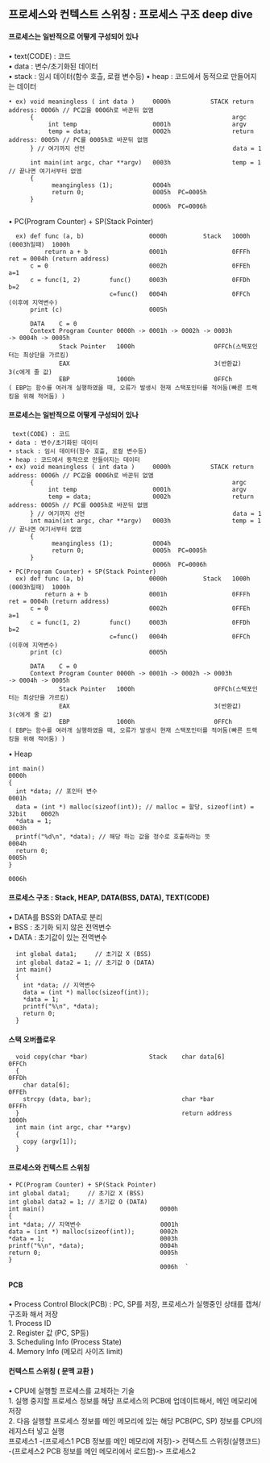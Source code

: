 ## 프로세스와 컨텍스트 스위칭 : 프로세스 구조 deep dive
#### 프로세스는 일반적으로 어떻게 구성되어 있나  
• text(CODE) : 코드  
    • data : 변수/초기화된 데이터  
    • stack : 임시 데이터(함수 호츨, 로컬 변수등)
    • heap : 코드에서 동적으로 만들어지는 데이터 

    • ex) void meaningless ( int data )     0000h           STACK return address: 0006h // PC값을 0006h로 바꾼뒤 없앰  
          {                                                       argc  
               int temp                     0001h                 argv  
               temp = data;                 0002h                 return address: 0005h // PC를 0005h로 바꾼뒤 없앰  
          } // 여기까지 선언                                         data = 1

          int main(int argc, char **argv)   0003h                 temp = 1 // 끝나면 여기서부터 없앰  
          {  
                meangingless (1);           0004h  
                return 0;                   0005h  PC=0005h  
          }  
                                            0006h  PC=0006h  
• PC(Program Counter) + SP(Stack Pointer)

      ex) def func (a, b)                  0000h          Stack   1000h        (0003h일때)  1000h  
              return a + b                 0001h                  0FFFh                    ret = 0004h (return address)  
          c = 0                            0002h                  0FFEh                    a=1  
          c = func(1, 2)        func()     0003h                  0FFDh                    b=2  
                                c=func()   0004h                  0FFCh                  (이후에 지역변수)  
          print (c)                        0005h  
  
          DATA    C = 0  
          Context Program Counter 0000h -> 0001h -> 0002h -> 0003h                          -> 0004h -> 0005h  
                  Stack Pointer   1000h                      0FFCh(스택포인터는 최상단을 가르킴)  
                  EAX                                        3(반환값)                          3(c에게 줄 값)  
                  EBP             1000h                      0FFCh  
    ( EBP는 함수를 여러개 실행하였을 때, 오류가 발생시 현재 스택포인터를 적어둠(빠른 트랙킹을 위해 적어둠) )  
  
#### 프로세스는 일반적으로 어떻게 구성되어 있나  
     text(CODE) : 코드  
    • data : 변수/초기화된 데이터  
    • stack : 임시 데이터(함수 호츨, 로컬 변수등)  
    • heap : 코드에서 동적으로 만들어지는 데이터  
    • ex) void meaningless ( int data )     0000h           STACK return address: 0006h // PC값을 0006h로 바꾼뒤 없앰  
          {                                                       argc  
               int temp                     0001h                 argv  
               temp = data;                 0002h                 return address: 0005h // PC를 0005h로 바꾼뒤 없앰  
          } // 여기까지 선언                                         data = 1  
          int main(int argc, char **argv)   0003h                 temp = 1 // 끝나면 여기서부터 없앰  
          {  
                meangingless (1);           0004h  
                return 0;                   0005h  PC=0005h  
          }  
                                            0006h  PC=0006h  
    • PC(Program Counter) + SP(Stack Pointer)  
      ex) def func (a, b)                  0000h          Stack   1000h        (0003h일때)  1000h  
              return a + b                 0001h                  0FFFh                    ret = 0004h (return address)  
          c = 0                            0002h                  0FFEh                    a=1  
          c = func(1, 2)        func()     0003h                  0FFDh                    b=2  
                                c=func()   0004h                  0FFCh                  (이후에 지역변수)  
          print (c)                        0005h  
  
          DATA    C = 0  
          Context Program Counter 0000h -> 0001h -> 0002h -> 0003h                          -> 0004h -> 0005h  
                  Stack Pointer   1000h                      0FFCh(스택포인터는 최상단을 가르킴)  
                  EAX                                        3(반환값)                          3(c에게 줄 값)  
                  EBP             1000h                      0FFCh  
    ( EBP는 함수를 여러개 실행하였을 때, 오류가 발생시 현재 스택포인터를 적어둠(빠른 트랙킹을 위해 적어둠) )  
  

  
• Heap  

    int main()                                                                     0000h  
    {  
      int *data; // 포인터 변수                                                     0001h  
      data = (int *) malloc(sizeof(int)); // malloc = 할당, sizeof(int) = 32bit    0002h  
      *data = 1;                                                                   0003h  
      printf("%d\n", *data); // 해당 하는 값을 정수로 호출하라는 뜻                   0004h  
      return 0;                                                                    0005h  
    }  
                                                                                   0006h  


#### 프로세스 구조 : Stack, HEAP, DATA(BSS, DATA), TEXT(CODE)  
• DATA를 BSS와 DATA로 분리  
    • BSS : 초기화 되지 않은 전역변수  
    • DATA : 초기값이 있는 전역변수  
  
      int global data1;     // 초기값 X (BSS)  
      int global data2 = 1; // 초기값 O (DATA)  
      int main()  
      {  
        int *data; // 지역변수  
        data = (int *) malloc(sizeof(int));  
        *data = 1;  
        printf("%\n", *data);  
        return 0;  
      }  


  
#### 스택 오버플로우  
      void copy(char *bar)                 Stack    char data[6]        0FFCh  
      {                                                                 0FFDh  
        char data[6];                                                   0FFEh  
        strcpy (data, bar);                         char *bar           0FFFh  
      }                                             return address      1000h  
      int main (int argc, char **argv)  
      {  
        copy (argv[1]);  
      }  
  


#### 프로세스와 컨텍스트 스위칭  
    • PC(Program Counter) + SP(Stack Pointer)
    int global data1;     // 초기값 X (BSS)  
    int global data2 = 1; // 초기값 O (DATA)  
    int main()                                0000h                             
    {       
    int *data; // 지역변수                      0001h  
    data = (int *) malloc(sizeof(int));       0002h  
    *data = 1;                                0003h  
    printf("%\n", *data);                     0004h  
    return 0;                                 0005h  
    }  
                                              0006h  `


#### PCB  
• Process Control Block(PCB) : PC, SP를 저장, 프로세스가 실행중인 상태를 캡쳐/구조화 해서 저장  
    1. Process ID  
    2. Register 값 (PC, SP등)  
    3. Scheduling Info (Process State)  
    4. Memory Info (메모리 사이즈 limit)  
  

#### 컨텍스트 스위칭 ( 문맥 교환 )  
• CPU에 실행할 프로세스를 교체하는 기술  
        1. 실행 중지할 프로세스 정보를 해당 프로세스의 PCB에 업데이트해서, 메인 메모리에 저장  
        2. 다음 실행할 프로세스 정보를 메인 메모리에 있는 해당 PCB(PC, SP) 정보를 CPU의 레지스터 넣고 실행  
        프로세스1 -(프로세스1 PCB 정보를 메인 메모리에 저장)-> 컨텍스트 스위칭(실행코드) -(프로세스2 PCB 정보를 메인 메모리에서 로드함)-> 프로세스2
